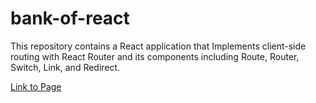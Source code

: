 # bank-of-react
This repository contains a React application that Implements client-side routing with React Router and its components including Route, Router, Switch, Link, and Redirect.

[Link to Page](https://aala76.github.io/login)
